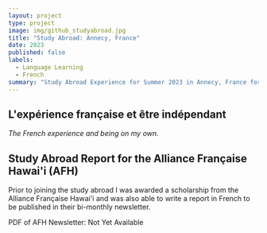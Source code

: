 ```yaml
---
layout: project
type: project
image: img/github_studyabroad.jpg
title: "Study Abroad: Annecy, France"
date: 2023
published: false
labels:
  - Language Learning
  - French
summary: "Study Abroad Experience for Summer 2023 in Annecy, France for 6 credits of language credit."
---
```


## L'expérience française et être indépendant
*The French experience and being on my own.*



## Study Abroad Report for the Alliance Française Hawai'i (AFH)

Prior to joining the study abroad I was awarded a scholarship from the Alliance Française Hawai'i and was also able to write a report in French to be published in their bi-monthly newsletter.

PDF of AFH Newsletter: Not Yet Available
